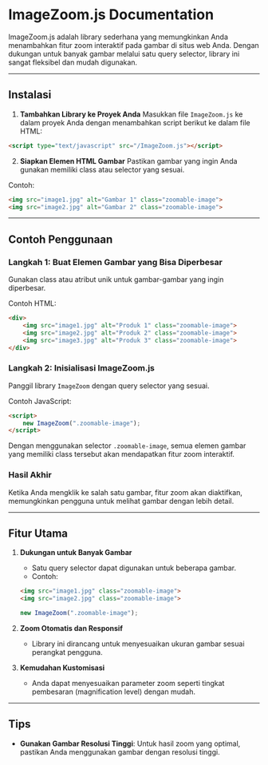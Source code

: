 # ImageZoom.js Documentation

ImageZoom.js adalah library sederhana yang memungkinkan Anda menambahkan fitur zoom interaktif pada gambar di situs web Anda. Dengan dukungan untuk banyak gambar melalui satu query selector, library ini sangat fleksibel dan mudah digunakan.

---

## Instalasi

1. **Tambahkan Library ke Proyek Anda**
   Masukkan file `ImageZoom.js` ke dalam proyek Anda dengan menambahkan script berikut ke dalam file HTML:

```html
<script type="text/javascript" src="/ImageZoom.js"></script>
```

2. **Siapkan Elemen HTML Gambar**
   Pastikan gambar yang ingin Anda gunakan memiliki class atau selector yang sesuai.

Contoh:

```html
<img src="image1.jpg" alt="Gambar 1" class="zoomable-image">
<img src="image2.jpg" alt="Gambar 2" class="zoomable-image">
```

---

## Contoh Penggunaan

### Langkah 1: Buat Elemen Gambar yang Bisa Diperbesar
Gunakan class atau atribut unik untuk gambar-gambar yang ingin diperbesar.

Contoh HTML:

```html
<div>
    <img src="image1.jpg" alt="Produk 1" class="zoomable-image">
    <img src="image2.jpg" alt="Produk 2" class="zoomable-image">
    <img src="image3.jpg" alt="Produk 3" class="zoomable-image">
</div>
```

### Langkah 2: Inisialisasi ImageZoom.js
Panggil library `ImageZoom` dengan query selector yang sesuai.

Contoh JavaScript:

```html
<script>
    new ImageZoom(".zoomable-image");
</script>
```

Dengan menggunakan selector `.zoomable-image`, semua elemen gambar yang memiliki class tersebut akan mendapatkan fitur zoom interaktif.

### Hasil Akhir
Ketika Anda mengklik ke salah satu gambar, fitur zoom akan diaktifkan, memungkinkan pengguna untuk melihat gambar dengan lebih detail.

---

## Fitur Utama

1. **Dukungan untuk Banyak Gambar**
   - Satu query selector dapat digunakan untuk beberapa gambar.
   - Contoh:

   ```html
   <img src="image1.jpg" class="zoomable-image">
   <img src="image2.jpg" class="zoomable-image">
   ```
   
   ```javascript
   new ImageZoom(".zoomable-image");
   ```

2. **Zoom Otomatis dan Responsif**
   - Library ini dirancang untuk menyesuaikan ukuran gambar sesuai perangkat pengguna.

3. **Kemudahan Kustomisasi**
   - Anda dapat menyesuaikan parameter zoom seperti tingkat pembesaran (magnification level) dengan mudah.

---

## Tips

- **Gunakan Gambar Resolusi Tinggi**: Untuk hasil zoom yang optimal, pastikan Anda menggunakan gambar dengan resolusi tinggi.
